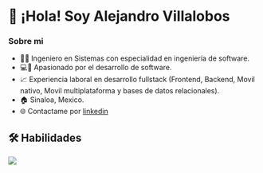 # 👋 ¡Hola! Soy **Alejandro Villalobos** 

### Sobre mi
- 👨‍💻 Ingeniero en Sistemas con especialidad en ingeniería de software.
- 💻📱 Apasionado por el desarrollo de software.
- 📈 Experiencia laboral en desarrollo fullstack (Frontend, Backend, Movil nativo, Movil multiplataforma y bases de datos relacionales).
- 🏠 Sinaloa, Mexico.
- 🌐 Contactame por [linkedin](www.linkedin.com/in/cristian-alejandro-romero-villalobos)
  
## 🛠 Habilidades
<p align="left">
  <a href="https://skillicons.dev">
    <img src="https://skillicons.dev/icons?i=git,postman,docker,java,html,css,js,ts,react,tailwind,vite,kotlin,androidstudio,postgres,angular,express,laravel,nodejs,windows,linux,apple" />
  </a>
</p>

